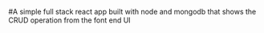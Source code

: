 #A simple full stack react app built with node and mongodb that shows the CRUD operation from the font end UI
